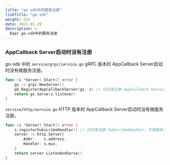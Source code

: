 ```yaml
---
title: "go-sdk中的服务注册"
linkTitle: "go-sdk"
weight: 532
date: 2021-01-29
description: >
  Dapr go-sdk中的服务注册
---
```


### AppCallback Server启动时没有注册

go-sdk 中的 `service/grpc/service.go` gRPC 版本的 AppCallback Server启动时没有做服务注册。

```go
func (s *Server) Start() error {
	gs := grpc.NewServer()
	pb.RegisterAppCallbackServer(gs, s) // 仅仅是注册 AppCallback Service 到 grpc server，不是服务注册
	return gs.Serve(s.listener)
}
```

`service/http/service.go`  HTTP 版本的  AppCallback Server启动时没有做服务注册。

```go
func (s *Server) Start() error {
	s.registerSubscribeHandler() // 仅仅是注册 SubscribeHandler，不是服务注册
	server := http.Server{
		Addr:    s.address,
		Handler: s.mux,
	}
	return server.ListenAndServe()
}
```

